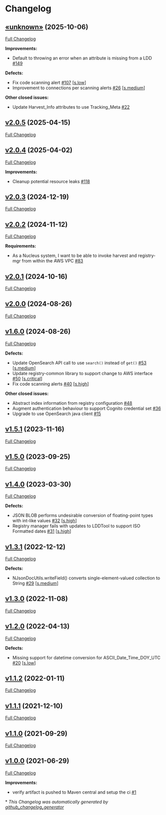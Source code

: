 # Changelog

## [«unknown»](https://github.com/NASA-PDS/registry-common/tree/«unknown») (2025-10-06)

[Full Changelog](https://github.com/NASA-PDS/registry-common/compare/v2.0.5...«unknown»)

**Improvements:**

- Default to throwing an error when an attribute is missing from a LDD [\#149](https://github.com/NASA-PDS/registry-common/issues/149)

**Defects:**

- Fix code scanning alert [\#107](https://github.com/NASA-PDS/registry-common/issues/107) [[s.low](https://github.com/NASA-PDS/registry-common/labels/s.low)]
- Improvement to connections per scanning alerts [\#26](https://github.com/NASA-PDS/registry-common/issues/26) [[s.medium](https://github.com/NASA-PDS/registry-common/labels/s.medium)]

**Other closed issues:**

- Update Harvest\_Info attributes to use Tracking\_Meta [\#22](https://github.com/NASA-PDS/registry-common/issues/22)

## [v2.0.5](https://github.com/NASA-PDS/registry-common/tree/v2.0.5) (2025-04-15)

[Full Changelog](https://github.com/NASA-PDS/registry-common/compare/v2.0.4...v2.0.5)

## [v2.0.4](https://github.com/NASA-PDS/registry-common/tree/v2.0.4) (2025-04-02)

[Full Changelog](https://github.com/NASA-PDS/registry-common/compare/v2.0.3...v2.0.4)

**Improvements:**

- Cleanup potential resource leaks [\#118](https://github.com/NASA-PDS/registry-common/issues/118)

## [v2.0.3](https://github.com/NASA-PDS/registry-common/tree/v2.0.3) (2024-12-19)

[Full Changelog](https://github.com/NASA-PDS/registry-common/compare/v2.0.2...v2.0.3)

## [v2.0.2](https://github.com/NASA-PDS/registry-common/tree/v2.0.2) (2024-11-12)

[Full Changelog](https://github.com/NASA-PDS/registry-common/compare/v2.0.1...v2.0.2)

**Requirements:**

- As a Nucleus system, I want to be able to invoke harvest and registry-mgr from within the AWS VPC [\#83](https://github.com/NASA-PDS/registry-common/issues/83)

## [v2.0.1](https://github.com/NASA-PDS/registry-common/tree/v2.0.1) (2024-10-16)

[Full Changelog](https://github.com/NASA-PDS/registry-common/compare/v2.0.0...v2.0.1)

## [v2.0.0](https://github.com/NASA-PDS/registry-common/tree/v2.0.0) (2024-08-26)

[Full Changelog](https://github.com/NASA-PDS/registry-common/compare/v1.6.0...v2.0.0)

## [v1.6.0](https://github.com/NASA-PDS/registry-common/tree/v1.6.0) (2024-08-26)

[Full Changelog](https://github.com/NASA-PDS/registry-common/compare/v1.5.1...v1.6.0)

**Defects:**

- Update OpenSearch API call to use `search()` instead of `get()` [\#53](https://github.com/NASA-PDS/registry-common/issues/53) [[s.medium](https://github.com/NASA-PDS/registry-common/labels/s.medium)]
- Update registry-common library to support change to AWS interface [\#50](https://github.com/NASA-PDS/registry-common/issues/50) [[s.critical](https://github.com/NASA-PDS/registry-common/labels/s.critical)]
- Fix code scanning alerts [\#40](https://github.com/NASA-PDS/registry-common/issues/40) [[s.high](https://github.com/NASA-PDS/registry-common/labels/s.high)]

**Other closed issues:**

- Abstract index information from registry configuration [\#48](https://github.com/NASA-PDS/registry-common/issues/48)
- Augment authentication behaviour to support Cognito credential set [\#36](https://github.com/NASA-PDS/registry-common/issues/36)
- Upgrade to use OpenSearch java client [\#15](https://github.com/NASA-PDS/registry-common/issues/15)

## [v1.5.1](https://github.com/NASA-PDS/registry-common/tree/v1.5.1) (2023-11-16)

[Full Changelog](https://github.com/NASA-PDS/registry-common/compare/v1.5.0...v1.5.1)

## [v1.5.0](https://github.com/NASA-PDS/registry-common/tree/v1.5.0) (2023-09-25)

[Full Changelog](https://github.com/NASA-PDS/registry-common/compare/v1.4.0...v1.5.0)

## [v1.4.0](https://github.com/NASA-PDS/registry-common/tree/v1.4.0) (2023-03-30)

[Full Changelog](https://github.com/NASA-PDS/registry-common/compare/v1.3.1...v1.4.0)

**Defects:**

- JSON BLOB performs undesirable conversion of floating-point types with int-like values [\#32](https://github.com/NASA-PDS/registry-common/issues/32) [[s.high](https://github.com/NASA-PDS/registry-common/labels/s.high)]
- Registry manager fails with updates to LDDTool to support ISO Formatted dates [\#31](https://github.com/NASA-PDS/registry-common/issues/31) [[s.high](https://github.com/NASA-PDS/registry-common/labels/s.high)]

## [v1.3.1](https://github.com/NASA-PDS/registry-common/tree/v1.3.1) (2022-12-12)

[Full Changelog](https://github.com/NASA-PDS/registry-common/compare/v1.3.0...v1.3.1)

**Defects:**

- NJsonDocUtils.writeField\(\) converts single-element-valued collection to String [\#29](https://github.com/NASA-PDS/registry-common/issues/29) [[s.medium](https://github.com/NASA-PDS/registry-common/labels/s.medium)]

## [v1.3.0](https://github.com/NASA-PDS/registry-common/tree/v1.3.0) (2022-11-08)

[Full Changelog](https://github.com/NASA-PDS/registry-common/compare/v1.2.0...v1.3.0)

## [v1.2.0](https://github.com/NASA-PDS/registry-common/tree/v1.2.0) (2022-04-13)

[Full Changelog](https://github.com/NASA-PDS/registry-common/compare/v1.1.2...v1.2.0)

**Defects:**

- Missing support for datetime conversion for ASCII\_Date\_Time\_DOY\_UTC [\#20](https://github.com/NASA-PDS/registry-common/issues/20) [[s.low](https://github.com/NASA-PDS/registry-common/labels/s.low)]

## [v1.1.2](https://github.com/NASA-PDS/registry-common/tree/v1.1.2) (2022-01-11)

[Full Changelog](https://github.com/NASA-PDS/registry-common/compare/v1.1.1...v1.1.2)

## [v1.1.1](https://github.com/NASA-PDS/registry-common/tree/v1.1.1) (2021-12-10)

[Full Changelog](https://github.com/NASA-PDS/registry-common/compare/v1.1.0...v1.1.1)

## [v1.1.0](https://github.com/NASA-PDS/registry-common/tree/v1.1.0) (2021-09-29)

[Full Changelog](https://github.com/NASA-PDS/registry-common/compare/v1.0.0...v1.1.0)

## [v1.0.0](https://github.com/NASA-PDS/registry-common/tree/v1.0.0) (2021-06-29)

[Full Changelog](https://github.com/NASA-PDS/registry-common/compare/cdda44b7ee3c3c9ded4c11a60dabc7fe36dffc90...v1.0.0)

**Improvements:**

- verify artifact is pushed to Maven central and setup the ci [\#1](https://github.com/NASA-PDS/registry-common/issues/1)



\* *This Changelog was automatically generated by [github_changelog_generator](https://github.com/github-changelog-generator/github-changelog-generator)*
